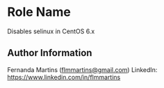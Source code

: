 Role Name
========

Disables selinux in CentOS 6.x

Author Information
------------------

Fernanda Martins (flmmartins@gmail.com)
LinkedIn: https://www.linkedin.com/in/flmmartins
